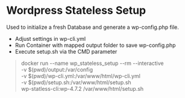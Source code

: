 
# Wordpress Stateless Setup

Used to initialize a fresh Database and generate a wp-config.php file.

- Adjust settings in wp-cli.yml
- Run Container with mapped output folder to save wp-config.php
- Execute setup.sh via the CMD parameter

> docker run --name wp_stateless_setup --rm  --interactive \
-v $(pwd)/output:/var/config \
-v $(pwd)/wp-cli.yml:/var/www/html/wp-cli.yml \
-v $(pwd)/setup.sh:/var/www/html/setup.sh \
wp-statless-cli:wp-4.7.2 /var/www/html/setup.sh

